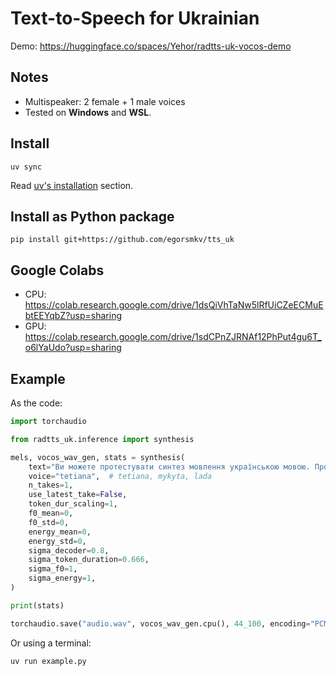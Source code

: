 # Text-to-Speech for Ukrainian

Demo: https://huggingface.co/spaces/Yehor/radtts-uk-vocos-demo

## Notes

- Multispeaker: 2 female + 1 male voices
- Tested on **Windows** and **WSL**.

## Install

```shell
uv sync
```

Read [uv's installation](https://github.com/astral-sh/uv?tab=readme-ov-file#installation) section.

## Install as Python package

```shell
pip install git+https://github.com/egorsmkv/tts_uk
```

## Google Colabs

- CPU: https://colab.research.google.com/drive/1dsQiVhTaNw5lRfUiCZeECMuEbtEEYqbZ?usp=sharing
- GPU: https://colab.research.google.com/drive/1sdCPnZJRNAf12PhPut4gu6T_o6lYaUdo?usp=sharing

## Example

As the code:

```python
import torchaudio

from radtts_uk.inference import synthesis

mels, vocos_wav_gen, stats = synthesis(
    text="Ви можете протестувати синтез мовлення українською мовою. Просто введіть текст, який ви хочете прослухати.",
    voice="tetiana",  # tetiana, mykyta, lada
    n_takes=1,
    use_latest_take=False,
    token_dur_scaling=1,
    f0_mean=0,
    f0_std=0,
    energy_mean=0,
    energy_std=0,
    sigma_decoder=0.8,
    sigma_token_duration=0.666,
    sigma_f0=1,
    sigma_energy=1,
)

print(stats)

torchaudio.save("audio.wav", vocos_wav_gen.cpu(), 44_100, encoding="PCM_S")
```

Or using a terminal:

```shell
uv run example.py
```

